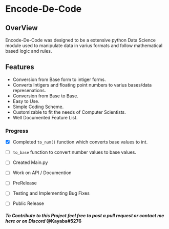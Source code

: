 # Encode-De-Code

## OverView

Encode-De-Code was designed to be a extensive python Data Science module used to manipulate data in varius formats and follow mathematical based logic and rules.




## Features

*   Conversion from Base form to intiger forms.
*   Converts Intigers and floating point numbers to varius bases/data represenations.
*   Conversion from Base to Base.
*   Easy to Use.
*   Simple Coding Scheme.
*   Customizable to fit the needs of Computer Scientists.
*   Well Documented Feature List.




### Progress

- [x]   Completed ```to_num()``` function which converts base values to int.
- [ ]   ```to_base``` function to convert number values to base values.
- [ ]   Created Main.py
- [ ]   Work on API / Documention
- [ ]   PreRelease
- [ ]   Testing and Implementing Bug Fixes
- [ ]   Public Release





#### *To Contribute to this Project feel free to post a pull request or contact me here or on __Discord__* **@Kayaba#5276**
